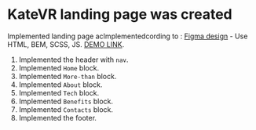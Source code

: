 # KateVR landing page was created
Implemented landing page acImplementedcording to :
  [Figma design](https://www.figma.com/file/Blpg4iapsI7fRqJeSp6DvK/KatVR?node-id=1%3A370) - Use HTML, BEM, SCSS, JS.
  [DEMO LINK](https://Dmytro-Bashlai.github.io/layout_KateVR/).

1. Implemented the header with `nav`.
2. Implemented `Home` block.
3. Implemented `More-than` block.
4. Implemented `About` block.
5. Implemented `Tech` block.
6. Implemented `Benefits` block.
7. Implemented `Contacts` block.
8. Implemented the footer.

